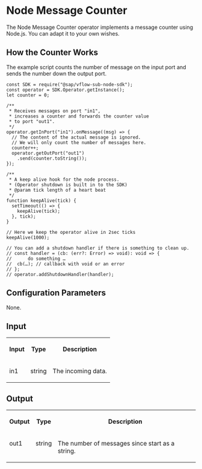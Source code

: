 <!-- loio9350899de3e84f50b7f952ba187b9bd3 -->

# Node Message Counter

The Node Message Counter operator implements a message counter using Node.js. You can adapt it to your own wishes.



## How the Counter Works

The example script counts the number of message on the input port and sends the number down the output port.

```
const SDK = require("@sap/vflow-sub-node-sdk");
const operator = SDK.Operator.getInstance();
let counter = 0;

/**
 * Receives messages on port "in1",
 * increases a counter and forwards the counter value
 * to port "out1".
 */
operator.getInPort("in1").onMessage((msg) => {
  // The content of the actual message is ignored.
  // We will only count the number of messages here.
  counter++;
  operator.getOutPort("out1")
    .send(counter.toString());
});

/**
 * A keep alive hook for the node process.
 * (Operator shutdown is built in to the SDK)
 * @param tick length of a heart beat
 */
function keepAlive(tick) {
  setTimeout(() => {
    keepAlive(tick);
  }, tick);
}

// Here we keep the operator alive in 2sec ticks
keepAlive(1000);

// You can add a shutdown handler if there is something to clean up.
// const handler = (cb: (err?: Error) => void): void => {
//      do something …
//  cb(…); // callback with void or an error
// };
// operator.addShutdownHandler(handler);

```



<a name="loio9350899de3e84f50b7f952ba187b9bd3__section_lqc_y4w_n4b"/>

## Configuration Parameters

None.



<a name="loio9350899de3e84f50b7f952ba187b9bd3__section_tb5_z4w_n4b"/>

## Input


<table>
<tr>
<th valign="top">

Input

</th>
<th valign="top">

Type

</th>
<th valign="top">

Description

</th>
</tr>
<tr>
<td valign="top">

in1

</td>
<td valign="top">

string

</td>
<td valign="top">

The incoming data.

</td>
</tr>
</table>



<a name="loio9350899de3e84f50b7f952ba187b9bd3__section_whg_fpw_n4b"/>

## Output


<table>
<tr>
<th valign="top">

Output

</th>
<th valign="top">

Type

</th>
<th valign="top">

Description

</th>
</tr>
<tr>
<td valign="top">

out1

</td>
<td valign="top">

string

</td>
<td valign="top">

The number of messages since start as a string.

</td>
</tr>
</table>

